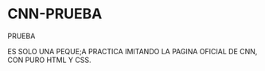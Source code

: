 # CNN-PRUEBA
PRUEBA

ES SOLO UNA PEQUE;A PRACTICA IMITANDO LA PAGINA OFICIAL DE CNN, CON PURO HTML Y CSS.
